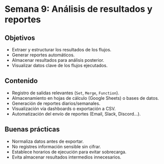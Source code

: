 # Semana 9: Análisis de resultados y reportes

## Objetivos

- Extraer y estructurar los resultados de los flujos.
- Generar reportes automáticos.
- Almacenar resultados para análisis posterior.
- Visualizar datos clave de los flujos ejecutados.

## Contenido

- Registro de salidas relevantes (`Set`, `Merge`, `Function`).
- Almacenamiento en hojas de cálculo (Google Sheets) o bases de datos.
- Generación de reportes diarios/semanales.
- Visualización vía dashboards o exportación a CSV.
- Automatización del envío de reportes (Email, Slack, Discord...).

## Buenas prácticas

- Normaliza datos antes de exportar.
- No registres información sensible sin cifrar.
- Establece horarios de ejecución para evitar sobrecarga.
- Evita almacenar resultados intermedios innecesarios.

